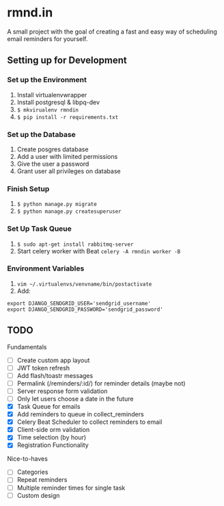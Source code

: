 # rmnd.in
A small project with the goal of creating a fast and easy way of scheduling email reminders for yourself.

## Setting up for Development

### Set up the Environment
1. Install virtualenvwrapper
1. Install postgresql & libpq-dev
1. `$ mkvirualenv rmndin`
1. `$ pip install -r requirements.txt`

### Set up the Database
1. Create posgres database
1. Add a user with limited permissions
1. Give the user a password
1. Grant user all privileges on database

### Finish Setup
1. `$ python manage.py migrate`
1. `$ python manage.py createsuperuser`

### Set Up Task Queue
1. `$ sudo apt-get install rabbitmq-server`
1. Start celery worker with Beat `celery -A rmndin worker -B`

### Environment Variables
1. `vim ~/.virtualenvs/venvname/bin/postactivate`
1. Add:

```
export DJANGO_SENDGRID_USER='sendgrid_username'
export DJANGO_SENDGRID_PASSWORD='sendgrid_password'
```

## TODO
Fundamentals
- [ ] Create custom app layout
- [ ] JWT token refresh
- [ ] Add flash/toastr messages
- [ ] Permalink (/reminders/:id/) for reminder details (maybe not)
- [ ] Server response form validation
- [ ] Only let users choose a date in the future
- [x] Task Queue for emails 
- [x] Add reminders to queue in collect_reminders
- [x] Celery Beat Scheduler to collect reminders to email 
- [x] Client-side orm validation
- [x] Time selection (by hour)
- [x] Registration Functionality

Nice-to-haves
- [ ] Categories
- [ ] Repeat reminders
- [ ] Multiple reminder times for single task
- [ ] Custom design
